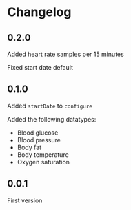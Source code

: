 # Changelog

## 0.2.0

Added heart rate samples per 15 minutes

Fixed start date default

## 0.1.0

Added `startDate` to `configure`

Added the following datatypes:

- Blood glucose
- Blood pressure
- Body fat
- Body temperature
- Oxygen saturation

## 0.0.1

First version
